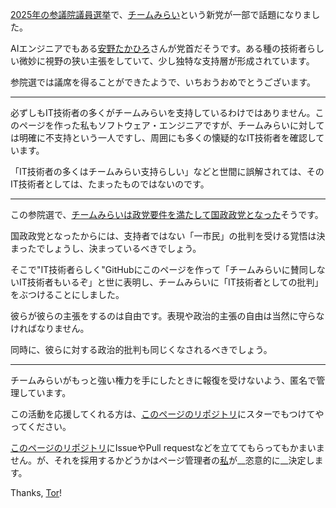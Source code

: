 [2025年の参議院議員選挙](https://sangiin.go2senkyo.com/2025)で、[チームみらい](https://team-mir.ai/)という新党が一部で話題になりました。

AIエンジニアでもある[安野たかひろ](https://takahiroanno.com)さんが党首だそうです。ある種の技術者らしい微妙に視野の狭い主張をしていて、少し独特な支持層が形成されています。

参院選では議席を得ることができたようで、いちおうおめでとうございます。

----

必ずしもIT技術者の多くがチームみらいを支持しているわけではありません。このページを作った私もソフトウェア・エンジニアですが、チームみらいに対しては明確に不支持という一人ですし、周囲にも多くの懐疑的なIT技術者を確認しています。

「IT技術者の多くはチームみらい支持らしい」などと世間に誤解されては、そのIT技術者としては、たまったものではないのです。

----

この参院選で、[チームみらいは政党要件を満たして国政政党となった](https://x.com/team_mirai_jp/status/1947086045478318255)そうです。

国政政党となったからには、支持者ではない「一市民」の批判を受ける覚悟は決まったでしょうし、決まっているべきでしょう。

そこで"IT技術者らしく"GitHubにこのページを作って「チームみらいに賛同しないIT技術者もいるぞ」と世に表明し、チームみらいに「IT技術者としての批判」をぶつけることにしました。

彼らが彼らの主張をするのは自由です。表現や政治的主張の自由は当然に守らなければなりません。

同時に、彼らに対する政治的批判も同じくなされるべきでしょう。

----

チームみらいがもっと強い権力を手にしたときに報復を受けないよう、匿名で管理しています。

この活動を応援してくれる方は、[このページのリポジトリ](https://github.com/dystopia-mirai/dystopia-mirai.github.io)にスターでもつけてやってください。

[このページのリポジトリ](https://github.com/dystopia-mirai/dystopia-mirai.github.io)にIssueやPull requestなどを立ててもらってもかまいません。が、それを採用するかどうかはページ管理者の[私](https://github.com/cyvilowl)が__恣意的に__決定します。

Thanks, [Tor](https://www.torproject.org/)!
